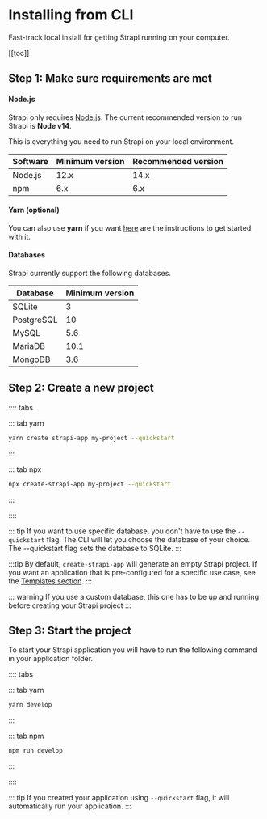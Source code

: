 # Installing from CLI

Fast-track local install for getting Strapi running on your computer.

[[toc]]

## Step 1: Make sure requirements are met

#### Node.js

Strapi only requires [Node.js](https://nodejs.org). The current recommended version to run Strapi is **Node v14**.

This is everything you need to run Strapi on your local environment.

| Software | Minimum version | Recommended version |
| -------- | --------------- | ------------------- |
| Node.js  | 12.x            | 14.x                |
| npm      | 6.x             | 6.x                 |

#### Yarn (optional)

You can also use **yarn** if you want [here](https://yarnpkg.com/en/docs/getting-started) are the instructions to get started with it.

#### Databases

Strapi currently support the following databases.

| Database   | Minimum version |
| ---------- | --------------- |
| SQLite     | 3               |
| PostgreSQL | 10              |
| MySQL      | 5.6             |
| MariaDB    | 10.1            |
| MongoDB    | 3.6             |

## Step 2: Create a new project

:::: tabs

::: tab yarn

```bash
yarn create strapi-app my-project --quickstart
```

:::

::: tab npx

```bash
npx create-strapi-app my-project --quickstart
```

:::

::::

::: tip
If you want to use specific database, you don't have to use the `--quickstart` flag. The CLI will let you choose the database of your choice. The --quickstart flag sets the database  to SQLite.
:::

:::tip
By default, `create-strapi-app` will generate an empty Strapi project. If you want an application that is pre-configured for a specific use case, see the [Templates section](../concepts/templates.md).
:::

::: warning
If you use a custom database, this one has to be up and running before creating your Strapi project
:::

## Step 3: Start the project

To start your Strapi application you will have to run the following command in your application folder.

:::: tabs

::: tab yarn

```bash
yarn develop
```

:::

::: tab npm

```bash
npm run develop
```

:::

::::

::: tip
If you created your application using `--quickstart` flag, it will automatically run your application.
:::

